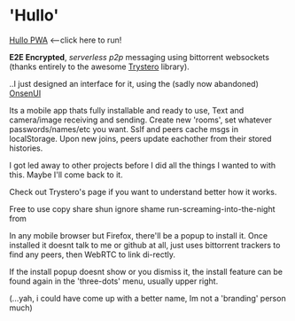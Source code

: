 # 'Hullo'
[Hullo PWA](https://rocket-pig.github.io) <--click here to run!

__E2E Encrypted__, *serverless p2p* messaging using bittorrent websockets (thanks entirely to
the awesome [Trystero](https://github.com/dmotz/trystero) library).

..I just designed an interface for it, using the (sadly now abandoned)
[OnsenUI](https://onsen.io/v2/api/js/)

Its a mobile app thats fully installable and ready to use,
Text and camera/image receiving and sending. Create new 'rooms', set
whatever passwords/names/etc you want. Sslf and peers cache msgs in
localStorage. Upon new joins, peers update eachother from their stored
histories.

I got led away to other projects before I did all the things I wanted 
to with this. Maybe I'll come back to it. 

Check out Trystero's page if you want to understand better how 
it works.

Free to use copy share shun ignore shame run-screaming-into-the-night from

In any mobile browser but Firefox, there'll be a popup to install 
it. Once installed it doesnt talk to me or github at all, just uses
bittorrent trackers to find any peers, then WebRTC to link di-rectly.

If the install popup doesnt show or you dismiss it, the install feature can be found again
in the 'three-dots' menu, usually upper right.

(...yah, i could have come up with a better name, Im not a 'branding' person much)
